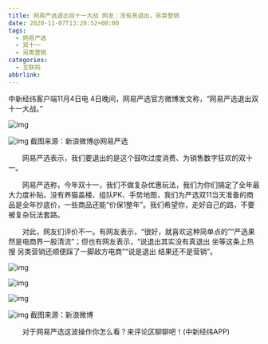 ```yaml
---
title: 网易严选退出双十一大战 网友：没有真退出，另类营销
date: 2020-11-07T13:20:52+08:00
tags:
  - 网易严选
  - 双十一
  - 另类营销
categories:
  - 互联网
abbrlink:
---
```


中新经纬客户端11月4日电 4日晚间，网易严选官方微博发文称，“网易严选退出双十一大战。”

![img](https://cdn.jsdelivr.net/gh/yakeing/Documentation@main/Hexo/images/584e-kcpxnwv3947470.jpg)

![img](https://cdn.jsdelivr.net/gh/yakeing/Documentation@main/Hexo/images/eb1c-kcpxnwv3947642.png)
截图来源：新浪微博@网易严选

　　网易严选表示，我们要退出的是这个鼓吹过度消费、为销售数字狂欢的双十一。

　　网易严选称，今年双十一，我们不做复杂优惠玩法，我们为你们搞定了全年最大力度补贴。没有养猫盖楼、组队PK、手势地图，我们为严选双11当天准备的商品是全年抄底价，一些商品还能“价保1整年”。我们希望你，走好自己的路，不要被复杂玩法套路。

　　对此，网友们评价不一。有网友表示，“很好，就喜欢这种简单点的”“严选果然是电商界一股清流”；但也有网友表示，“说退出其实没有真退出 坐等这条上热搜 另类营销还顺便踩了一脚敌方电商”“说是退出 结果还不是营销”。

![img](https://cdn.jsdelivr.net/gh/yakeing/Documentation@main/Hexo/images/0d55-kcieywa4054458.png)

![img](https://cdn.jsdelivr.net/gh/yakeing/Documentation@main/Hexo/images/295b-kcieywa4054459.png)

![img](https://cdn.jsdelivr.net/gh/yakeing/Documentation@main/Hexo/images/083a-kcieywa4054487.png)

![img](https://cdn.jsdelivr.net/gh/yakeing/Documentation@main/Hexo/images/7ed6-kcieywa4054489.png)
截图来源：新浪微博

　　对于网易严选这波操作你怎么看？来评论区聊聊吧！(中新经纬APP)